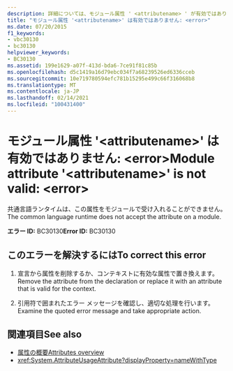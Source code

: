 ```yaml
---
description: 詳細については、モジュール属性 ' <attributename> ' が有効ではありません。 <error>
title: "モジュール属性 '<attributename>' は有効ではありません: <error>"
ms.date: 07/20/2015
f1_keywords:
- vbc30130
- bc30130
helpviewer_keywords:
- BC30130
ms.assetid: 199e1629-a07f-413d-bda6-7ce91f81c85b
ms.openlocfilehash: d5c1419a16d79ebc034f7a68239526ed6336cceb
ms.sourcegitcommit: 10e719780594efc781b15295e499c66f316068b8
ms.translationtype: MT
ms.contentlocale: ja-JP
ms.lasthandoff: 02/14/2021
ms.locfileid: "100431400"
---
```

# <a name="module-attribute-attributename-is-not-valid-error"></a><span data-ttu-id="48200-103">モジュール属性 '\<attributename>' は有効ではありません: \<error></span><span class="sxs-lookup"><span data-stu-id="48200-103">Module attribute '\<attributename>' is not valid: \<error></span></span>

<span data-ttu-id="48200-104">共通言語ランタイムは、この属性をモジュールで受け入れることができません。</span><span class="sxs-lookup"><span data-stu-id="48200-104">The common language runtime does not accept the attribute on a module.</span></span>

<span data-ttu-id="48200-105">**エラー ID:** BC30130</span><span class="sxs-lookup"><span data-stu-id="48200-105">**Error ID:** BC30130</span></span>

## <a name="to-correct-this-error"></a><span data-ttu-id="48200-106">このエラーを解決するには</span><span class="sxs-lookup"><span data-stu-id="48200-106">To correct this error</span></span>

1. <span data-ttu-id="48200-107">宣言から属性を削除するか、コンテキストに有効な属性で置き換えます。</span><span class="sxs-lookup"><span data-stu-id="48200-107">Remove the attribute from the declaration or replace it with an attribute that is valid for the context.</span></span>

2. <span data-ttu-id="48200-108">引用符で囲まれたエラー メッセージを確認し、適切な処理を行います。</span><span class="sxs-lookup"><span data-stu-id="48200-108">Examine the quoted error message and take appropriate action.</span></span>

## <a name="see-also"></a><span data-ttu-id="48200-109">関連項目</span><span class="sxs-lookup"><span data-stu-id="48200-109">See also</span></span>

- [<span data-ttu-id="48200-110">属性の概要</span><span class="sxs-lookup"><span data-stu-id="48200-110">Attributes overview</span></span>](../programming-guide/concepts/attributes/index.md)
- <xref:System.AttributeUsageAttribute?displayProperty=nameWithType>
